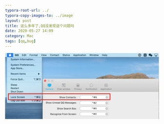 ```yaml
---
typora-root-url: ../
typora-copy-images-to: ../image
layout: post
title: 这么多年了,QQ没发现这个问题吗
date: 2020-05-27 14:09
category: Mac
tags: [qq,bug]
---
```


![Xnip2020-05-27_12-22-21](/image/Xnip2020-05-27_12-22-21-0559782.png)

